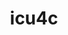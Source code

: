 ---
title: "icu4c"
layout: cache
categories: [package, v0.19]
meta: {"versions": ["67.1"], "compilers": ["gcc@=7.5.0"], "oss": ["ubuntu18.04"], "platforms": ["linux"], "targets": ["x86_64"], "stacks": ["build_systems", "data-vis-sdk"], "num_specs": 2, "num_specs_by_stack": {"build_systems": 1, "data-vis-sdk": 1}}
spec_details: [{"hash": "gx3lznfjiozb2ikgxuknoj24c4zatw7k", "compiler": "gcc@=7.5.0", "versions": ["67.1"], "os": "ubuntu18.04", "platform": "linux", "target": "x86_64", "variants": ["build_system=autotools", "cxxstd=11"], "stacks": ["build_systems"], "size": "-", "tarball": "https://binaries.spack.io/releases/v0.19/build_cache/linux-ubuntu18.04-x86_64/gcc-7.5.0/icu4c-67.1/linux-ubuntu18.04-x86_64-gcc-7.5.0-icu4c-67.1-gx3lznfjiozb2ikgxuknoj24c4zatw7k.spack"}, {"hash": "76rufpkoxfkqkdzc7r7oefxpuocpnt3x", "compiler": "gcc@=7.5.0", "versions": ["67.1"], "os": "ubuntu18.04", "platform": "linux", "target": "x86_64", "variants": ["build_system=autotools", "cxxstd=11"], "stacks": ["data-vis-sdk"], "size": "-", "tarball": "https://binaries.spack.io/releases/v0.19/build_cache/linux-ubuntu18.04-x86_64/gcc-7.5.0/icu4c-67.1/linux-ubuntu18.04-x86_64-gcc-7.5.0-icu4c-67.1-76rufpkoxfkqkdzc7r7oefxpuocpnt3x.spack"}]
---